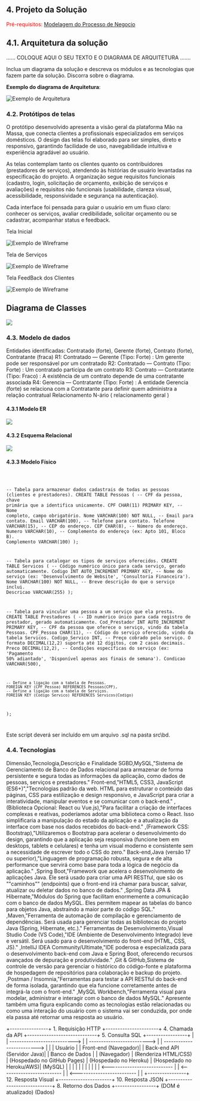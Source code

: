 ## 4. Projeto da Solução

<span style="color:red">Pré-requisitos: <a href="03-Modelagem do Processo de Negocio.md"> Modelagem do Processo de Negocio</a></span>

## 4.1. Arquitetura da solução


......  COLOQUE AQUI O SEU TEXTO E O DIAGRAMA DE ARQUITETURA .......

 Inclua um diagrama da solução e descreva os módulos e as tecnologias
 que fazem parte da solução. Discorra sobre o diagrama.
 
 **Exemplo do diagrama de Arquitetura**:
 
 ![Exemplo de Arquitetura](./images/arquitetura-exemplo.png)
 

### 4.2. Protótipos de telas

O protótipo desenvolvido apresenta a visão geral da plataforma Mão na Massa, que conecta clientes a profissionais especializados em serviços domésticos. O design das telas foi elaborado para ser simples, direto e responsivo, garantindo facilidade de uso, navegabilidade intuitiva e experiência agradável ao usuário.

As telas contemplam tanto os clientes quanto os contribuidores (prestadores de serviços), atendendo às histórias de usuário levantadas na especificação do projeto. A organização segue requisitos funcionais (cadastro, login, solicitação de orçamento, exibição de serviços e avaliações) e requisitos não funcionais (usabilidade, clareza visual, acessibilidade, responsividade e segurança na autenticação).

Cada interface foi pensada para guiar o usuário em um fluxo claro: conhecer os serviços, avaliar credibilidade, solicitar orçamento ou se cadastrar, acompanhar status e feedback.

Tela Inicial

![Exemplo de Wireframe](images/inicial.png)

Tela de Serviços

![Exemplo de Wireframe](images/servicos.png)

Tela FeedBack dos Clientes 

![Exemplo de Wireframe](images/feedback.png)
## Diagrama de Classes

<img src="images/dc.jpeg" >

### 4.3. Modelo de dados

Entidades identificadas: Contratado (forte), Gerente (forte), Contrato (forte), Contratante (fraca)
R1: Contratado — Gerente (Tipo: Forte) : Um gerente pode ser responsável por um contratado
R2: Contratado — Contrato (Tipo: Forte) : Um contratado participa de um contrato
R3: Contrato — Contratante (Tipo: Fraco) : A existência de um contrato depende de uma contratante associada
R4: Gerencia — Contratante (Tipo: Forte) : A entidade Gerencia (forte) se relaciona com a Contratante para definir quem administra a relação contratual
Relacionamento N-ário ( relacionamento geral )

#### 4.3.1 Modelo ER

<img src="images/Es relacional.jpeg" >

#### 4.3.2 Esquema Relacional

<img src="images/ER.jpeg" >

#### 4.3.3 Modelo Físico


<code>

-- Tabela para armazenar dados cadastrais de todas as pessoas (clientes e prestadores).
CREATE TABLE Pessoas (
    -- CPF da pessoa, chave primária que a identifica unicamente.
    CPF CHAR(11) PRIMARY KEY,
    -- Nome completo, campo obrigatório.
    Nome VARCHAR(100) NOT NULL,
    -- Email para contato.
    Email VARCHAR(100),
    -- Telefone para contato.
    Telefone VARCHAR(15),
    -- CEP do endereço.
    CEP CHAR(8),
    -- Número do endereço.
    Numero VARCHAR(10),
    -- Complemento do endereço (ex: Apto 101, Bloco B).
    Complemento VARCHAR(100)
);

-- Tabela para catalogar os tipos de serviços oferecidos.
CREATE TABLE Servicos (
    -- Código numérico único para cada serviço, gerado automaticamente.
    Codigo INT AUTO_INCREMENT PRIMARY KEY,
    -- Nome do serviço (ex: 'Desenvolvimento de Website', 'Consultoria Financeira').
    Nome VARCHAR(100) NOT NULL,
    -- Breve descrição do que o serviço inclui.
    Descricao VARCHAR(255)
);

-- Tabela para vincular uma pessoa a um serviço que ela presta.
CREATE TABLE Prestadores (
    -- ID numérico único para cada registro de prestador, gerado automaticamente.
    Cod_Prestador INT AUTO_INCREMENT PRIMARY KEY,
    -- CPF da pessoa que oferece o serviço, vindo da tabela Pessoas.
    CPF_Pessoa CHAR(11),
    -- Código do serviço oferecido, vindo da tabela Servicos.
    Codigo_Servico INT,
    -- Preço cobrado pelo serviço. O formato DECIMAL(12,2) suporta até 12 dígitos, com 2 casas decimais.
    Preco DECIMAL(12,2),
    -- Condições específicas do serviço (ex: 'Pagamento 50% adiantado', 'Disponível apenas aos finais de semana').
    Condicao VARCHAR(500),
    
    -- Define a ligação com a tabela de Pessoas.
    FOREIGN KEY (CPF_Pessoa) REFERENCES Pessoas(CPF),
    -- Define a ligação com a tabela de Serviços.
    FOREIGN KEY (Codigo_Servico) REFERENCES Servicos(Codigo)
);

</code>

Este script deverá ser incluído em um arquivo .sql na pasta src\bd.

### 4.4. Tecnologias
Dimensão,Tecnologia,Descrição e Finalidade
SGBD,MySQL,"Sistema de Gerenciamento de Banco de Dados relacional para armazenar de forma persistente e segura todas as informações da aplicação, como dados de pessoas, serviços e prestadores."
Front-end,"HTML5, CSS3, JavaScript (ES6+)","Tecnologias padrão da web. HTML para estruturar o conteúdo das páginas, CSS para estilização e design responsivo, e JavaScript para criar a interatividade, manipular eventos e se comunicar com o back-end."
,(Biblioteca Opcional: React ou Vue.js),"Para facilitar a criação de interfaces complexas e reativas, poderíamos adotar uma biblioteca como o React. Isso simplificaria a manipulação do estado da aplicação e a atualização da interface com base nos dados recebidos do back-end."
,(Framework CSS: Bootstrap),"Utilizaremos o Bootstrap para acelerar o desenvolvimento do design, garantindo que a aplicação seja responsiva (funcione bem em desktops, tablets e celulares) e tenha um visual moderno e consistente sem a necessidade de escrever todo o CSS do zero."
Back-end,Java (versão 17 ou superior),"Linguagem de programação robusta, segura e de alta performance que servirá como base para toda a lógica de negócio da aplicação."
,Spring Boot,"Framework que acelera o desenvolvimento de aplicações Java. Ele será usado para criar uma API RESTful, que são os ""caminhos"" (endpoints) que o front-end irá chamar para buscar, salvar, atualizar ou deletar dados no banco de dados."
,Spring Data JPA & Hibernate,"Módulos do Spring que facilitam enormemente a comunicação com o banco de dados MySQL. Eles permitem mapear as tabelas do banco para objetos Java, abstraindo a maior parte do código SQL."
,Maven,"Ferramenta de automação de compilação e gerenciamento de dependências. Será usada para gerenciar todas as bibliotecas do projeto Java (Spring, Hibernate, etc.)."
Ferramentas de Desenvolvimento,Visual Studio Code (VS Code),"IDE (Ambiente de Desenvolvimento Integrado) leve e versátil. Será usado para o desenvolvimento do front-end (HTML, CSS, JS)."
,IntelliJ IDEA Community/Ultimate,"IDE poderosa e especializada para o desenvolvimento back-end com Java e Spring Boot, oferecendo recursos avançados de depuração e produtividade."
,Git & GitHub,Sistema de controle de versão para gerenciar o histórico do código-fonte e plataforma de hospedagem de repositórios para colaboração e backup do projeto.
,Postman / Insomnia,"Ferramentas para testar a API RESTful do back-end de forma isolada, garantindo que ela funcione corretamente antes de integrá-la com o front-end."
,MySQL Workbench,"Ferramenta visual para modelar, administrar e interagir com o banco de dados MySQL."
Apresente também uma figura explicando como as tecnologias estão relacionadas ou como uma interação do usuário com o sistema vai ser conduzida, por onde ela passa até retornar uma resposta ao usuário.



+----------------+      1. Requisição HTTP      +----------------------+      4. Chamada da API      +-----------------------------+      5. Consulta SQL      +-----------------+
|                | ---------------------------> |                      | -------------------------> |                             | -------------------------> |                 |
|     Usuário    |                              |  Front-end (Navegador)|                            | Back-end API (Servidor Java)|                            | Banco de Dados  |
|   (Navegador)  |      (Renderiza HTML/CSS)    | (Hospedado no GitHub Pages) |     (Hospedado no Heroku)    |    (Hospedado no Heroku/AWS)|      (MySQL)      |
|                |                              |                      |                            |                             |                            |                 |
|                | <--------------------------- |                      | <------------------------- |                             | <------------------------- |                 |
+----------------+     12. Resposta Visual     +----------------------+     10. Resposta JSON      +-----------------------------+     8. Retorno dos Dados    +-----------------+
                         (DOM é atualizado)                                   (Dados)

